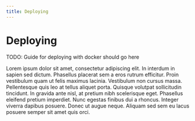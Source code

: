 ```yaml
---
title: Deploying
---
```


# Deploying

TODO: Guide for deploying with docker should go here

Lorem ipsum dolor sit amet, consectetur adipiscing elit. In interdum in sapien sed dictum.
Phasellus placerat sem a eros rutrum efficitur.
Proin vestibulum quam ut felis maximus lacinia. Vestibulum non cursus massa.
Pellentesque quis leo at tellus aliquet porta. Quisque volutpat sollicitudin tincidunt.
In gravida ante nisl, at pretium nibh scelerisque eget. Phasellus eleifend pretium imperdiet.
Nunc egestas finibus dui a rhoncus. Integer viverra dapibus posuere.
Donec ut augue neque. Aliquam sed sem eu lacus posuere semper sit amet quis orci.

